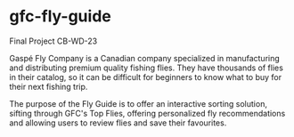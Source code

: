 # gfc-fly-guide
Final Project CB-WD-23

Gaspé Fly Company is a Canadian company specialized in manufacturing and distributing premium quality fishing flies. They have thousands of flies in their catalog, so it can be difficult for beginners to know what to buy for their next fishing trip.

The purpose of the Fly Guide is to offer an interactive sorting solution, sifting through GFC's Top Flies, offering personalized fly recommendations and allowing users to review flies and save their favourites.
